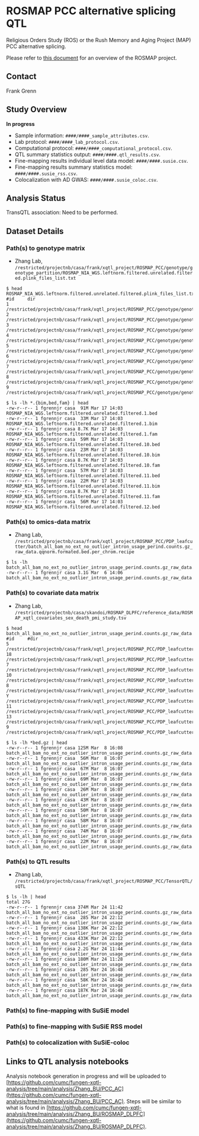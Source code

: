# ROSMAP PCC alternative splicing QTL

Religious Orders Study (ROS) or the Rush Memory and Aging Project (MAP) PCC alternative splicing. 

Please refer to [this document](../study_info/ROSMAP.md) for an overview of the ROSMAP project.

## Contact 

Frank Grenn

## Study Overview

**In progress**

- Sample information: `####/####_sample_attributes.csv`.
- Lab protocol: `####/####_lab_protocol.csv`.
- Computational protocol: `####/####_computational_protocol.csv`.
- QTL summary statistics output: `####/####.qtl_results.csv`.
- Fine-mapping results individual level data model: `####/####.susie.csv`.
- Fine-mapping results summary statistics model: `####/####.susie_rss.csv`.
- Colocalization with AD GWAS: `####/####.susie_coloc.csv`.

## Analysis Status

TransQTL association: Need to be performed.

## Dataset Details

### Path(s) to genotype matrix

- Zhang Lab, `/restricted/projectnb/casa/frank/xqtl_project/ROSMAP_PCC/genotype/genotype_partition/ROSMAP_NIA_WGS.leftnorm.filtered.unrelated.filtered.plink_files_list.txt`

```
$ head ROSMAP_NIA_WGS.leftnorm.filtered.unrelated.filtered.plink_files_list.txt
#id     dir
1       /restricted/projectnb/casa/frank/xqtl_project/ROSMAP_PCC/genotype/genotype_partition/ROSMAP_NIA_WGS.leftnorm.filtered.unrelated.filtered.1.bed
2       /restricted/projectnb/casa/frank/xqtl_project/ROSMAP_PCC/genotype/genotype_partition/ROSMAP_NIA_WGS.leftnorm.filtered.unrelated.filtered.2.bed
3       /restricted/projectnb/casa/frank/xqtl_project/ROSMAP_PCC/genotype/genotype_partition/ROSMAP_NIA_WGS.leftnorm.filtered.unrelated.filtered.3.bed
4       /restricted/projectnb/casa/frank/xqtl_project/ROSMAP_PCC/genotype/genotype_partition/ROSMAP_NIA_WGS.leftnorm.filtered.unrelated.filtered.4.bed
5       /restricted/projectnb/casa/frank/xqtl_project/ROSMAP_PCC/genotype/genotype_partition/ROSMAP_NIA_WGS.leftnorm.filtered.unrelated.filtered.5.bed
6       /restricted/projectnb/casa/frank/xqtl_project/ROSMAP_PCC/genotype/genotype_partition/ROSMAP_NIA_WGS.leftnorm.filtered.unrelated.filtered.6.bed
7       /restricted/projectnb/casa/frank/xqtl_project/ROSMAP_PCC/genotype/genotype_partition/ROSMAP_NIA_WGS.leftnorm.filtered.unrelated.filtered.7.bed
8       /restricted/projectnb/casa/frank/xqtl_project/ROSMAP_PCC/genotype/genotype_partition/ROSMAP_NIA_WGS.leftnorm.filtered.unrelated.filtered.8.bed
9       /restricted/projectnb/casa/frank/xqtl_project/ROSMAP_PCC/genotype/genotype_partition/ROSMAP_NIA_WGS.leftnorm.filtered.unrelated.filtered.9.bed

$ ls -lh *.{bim,bed,fam} | head
-rw-r--r-- 1 fgrennjr casa  91M Mar 17 14:03 ROSMAP_NIA_WGS.leftnorm.filtered.unrelated.filtered.1.bed
-rw-r--r-- 1 fgrennjr casa  33M Mar 17 14:03 ROSMAP_NIA_WGS.leftnorm.filtered.unrelated.filtered.1.bim
-rw-r--r-- 1 fgrennjr casa 8.7K Mar 17 14:03 ROSMAP_NIA_WGS.leftnorm.filtered.unrelated.filtered.1.fam
-rw-r--r-- 1 fgrennjr casa  59M Mar 17 14:03 ROSMAP_NIA_WGS.leftnorm.filtered.unrelated.filtered.10.bed
-rw-r--r-- 1 fgrennjr casa  23M Mar 17 14:03 ROSMAP_NIA_WGS.leftnorm.filtered.unrelated.filtered.10.bim
-rw-r--r-- 1 fgrennjr casa 8.7K Mar 17 14:03 ROSMAP_NIA_WGS.leftnorm.filtered.unrelated.filtered.10.fam
-rw-r--r-- 1 fgrennjr casa  57M Mar 17 14:03 ROSMAP_NIA_WGS.leftnorm.filtered.unrelated.filtered.11.bed
-rw-r--r-- 1 fgrennjr casa  22M Mar 17 14:03 ROSMAP_NIA_WGS.leftnorm.filtered.unrelated.filtered.11.bim
-rw-r--r-- 1 fgrennjr casa 8.7K Mar 17 14:03 ROSMAP_NIA_WGS.leftnorm.filtered.unrelated.filtered.11.fam
-rw-r--r-- 1 fgrennjr casa  56M Mar 17 14:03 ROSMAP_NIA_WGS.leftnorm.filtered.unrelated.filtered.12.bed
```


### Path(s) to omics-data matrix

- Zhang Lab, `/restricted/projectnb/casa/frank/xqtl_project/ROSMAP_PCC/PDP_leafcutter/batch_all_bam_no_ext_no_outlier_intron_usage_perind.counts.gz_raw_data.qqnorm.formated.bed.per_chrom.recipe`

```
$ ls -lh batch_all_bam_no_ext_no_outlier_intron_usage_perind.counts.gz_raw_data.qqnorm.txt
-rw-r--r-- 1 fgrennjr casa 3.1G Mar  6 14:06 batch_all_bam_no_ext_no_outlier_intron_usage_perind.counts.gz_raw_data.qqnorm.txt
```

### Path(s) to covariate data matrix

- Zhang Lab, `/restricted/projectnb/casa/skandoi/ROSMAP_DLPFC/reference_data/ROSMAP_xqtl_covariates_sex_death_pmi_study.tsv`
```
$ head batch_all_bam_no_ext_no_outlier_intron_usage_perind.counts.gz_raw_data.qqnorm.formated.bed.per_chrom.recipe
#id     #dir
5       /restricted/projectnb/casa/frank/xqtl_project/ROSMAP_PCC/PDP_leafcutter/batch_all_bam_no_ext_no_outlier_intron_usage_perind.counts.gz_raw_data.qqnorm.formated.bed.chr5.bed.gz
18      /restricted/projectnb/casa/frank/xqtl_project/ROSMAP_PCC/PDP_leafcutter/batch_all_bam_no_ext_no_outlier_intron_usage_perind.counts.gz_raw_data.qqnorm.formated.bed.chr18.bed.gz
7       /restricted/projectnb/casa/frank/xqtl_project/ROSMAP_PCC/PDP_leafcutter/batch_all_bam_no_ext_no_outlier_intron_usage_perind.counts.gz_raw_data.qqnorm.formated.bed.chr7.bed.gz
10      /restricted/projectnb/casa/frank/xqtl_project/ROSMAP_PCC/PDP_leafcutter/batch_all_bam_no_ext_no_outlier_intron_usage_perind.counts.gz_raw_data.qqnorm.formated.bed.chr10.bed.gz
8       /restricted/projectnb/casa/frank/xqtl_project/ROSMAP_PCC/PDP_leafcutter/batch_all_bam_no_ext_no_outlier_intron_usage_perind.counts.gz_raw_data.qqnorm.formated.bed.chr8.bed.gz
Y       /restricted/projectnb/casa/frank/xqtl_project/ROSMAP_PCC/PDP_leafcutter/batch_all_bam_no_ext_no_outlier_intron_usage_perind.counts.gz_raw_data.qqnorm.formated.bed.chrY.bed.gz
11      /restricted/projectnb/casa/frank/xqtl_project/ROSMAP_PCC/PDP_leafcutter/batch_all_bam_no_ext_no_outlier_intron_usage_perind.counts.gz_raw_data.qqnorm.formated.bed.chr11.bed.gz
13      /restricted/projectnb/casa/frank/xqtl_project/ROSMAP_PCC/PDP_leafcutter/batch_all_bam_no_ext_no_outlier_intron_usage_perind.counts.gz_raw_data.qqnorm.formated.bed.chr13.bed.gz
9       /restricted/projectnb/casa/frank/xqtl_project/ROSMAP_PCC/PDP_leafcutter/batch_all_bam_no_ext_no_outlier_intron_usage_perind.counts.gz_raw_data.qqnorm.formated.bed.chr9.bed.gz

$ ls -lh *bed.gz | head
-rw-r--r-- 1 fgrennjr casa 125M Mar  8 16:08 batch_all_bam_no_ext_no_outlier_intron_usage_perind.counts.gz_raw_data.qqnorm.formated.bed.chr1.bed.gz
-rw-r--r-- 1 fgrennjr casa  56M Mar  8 16:07 batch_all_bam_no_ext_no_outlier_intron_usage_perind.counts.gz_raw_data.qqnorm.formated.bed.chr10.bed.gz
-rw-r--r-- 1 fgrennjr casa  67M Mar  8 16:07 batch_all_bam_no_ext_no_outlier_intron_usage_perind.counts.gz_raw_data.qqnorm.formated.bed.chr11.bed.gz
-rw-r--r-- 1 fgrennjr casa  69M Mar  8 16:07 batch_all_bam_no_ext_no_outlier_intron_usage_perind.counts.gz_raw_data.qqnorm.formated.bed.chr12.bed.gz
-rw-r--r-- 1 fgrennjr casa  26M Mar  8 16:07 batch_all_bam_no_ext_no_outlier_intron_usage_perind.counts.gz_raw_data.qqnorm.formated.bed.chr13.bed.gz
-rw-r--r-- 1 fgrennjr casa  43M Mar  8 16:07 batch_all_bam_no_ext_no_outlier_intron_usage_perind.counts.gz_raw_data.qqnorm.formated.bed.chr14.bed.gz
-rw-r--r-- 1 fgrennjr casa  50M Mar  8 16:07 batch_all_bam_no_ext_no_outlier_intron_usage_perind.counts.gz_raw_data.qqnorm.formated.bed.chr15.bed.gz
-rw-r--r-- 1 fgrennjr casa  58M Mar  8 16:07 batch_all_bam_no_ext_no_outlier_intron_usage_perind.counts.gz_raw_data.qqnorm.formated.bed.chr16.bed.gz
-rw-r--r-- 1 fgrennjr casa  74M Mar  8 16:07 batch_all_bam_no_ext_no_outlier_intron_usage_perind.counts.gz_raw_data.qqnorm.formated.bed.chr17.bed.gz
-rw-r--r-- 1 fgrennjr casa  22M Mar  8 16:07 batch_all_bam_no_ext_no_outlier_intron_usage_perind.counts.gz_raw_data.qqnorm.formated.bed.chr18.bed.gz
```

### Path(s) to QTL results

- Zhang Lab, `/restricted/projectnb/casa/frank/xqtl_project/ROSMAP_PCC/TensorQTL/sQTL`
```
$ ls -lh | head
total 27G
-rw-r--r-- 1 fgrennjr casa 374M Mar 24 11:42 batch_all_bam_no_ext_no_outlier_intron_usage_perind.counts.gz_raw_data.qqnorm.formated.bed.per_chrom_leafcutter.pcc_batch_all.ROSMAP_covariates.ROSMAP_NIA_WGS.pca.PEER.txt.1.cis_qtl_pairs.1.parquet
-rw-r--r-- 1 fgrennjr casa  285 Mar 24 22:12 batch_all_bam_no_ext_no_outlier_intron_usage_perind.counts.gz_raw_data.qqnorm.formated.bed.per_chrom_leafcutter.pcc_batch_all.ROSMAP_covariates.ROSMAP_NIA_WGS.pca.PEER.txt.1.cis_qtl_pairs.1.parquet.stderr
-rw-r--r-- 1 fgrennjr casa 138K Mar 24 22:12 batch_all_bam_no_ext_no_outlier_intron_usage_perind.counts.gz_raw_data.qqnorm.formated.bed.per_chrom_leafcutter.pcc_batch_all.ROSMAP_covariates.ROSMAP_NIA_WGS.pca.PEER.txt.1.cis_qtl_pairs.1.parquet.stdout
-rw-r--r-- 1 fgrennjr casa 433K Mar 24 22:12 batch_all_bam_no_ext_no_outlier_intron_usage_perind.counts.gz_raw_data.qqnorm.formated.bed.per_chrom_leafcutter.pcc_batch_all.ROSMAP_covariates.ROSMAP_NIA_WGS.pca.PEER.txt.1.emprical.cis_sumstats.txt
-rw-r--r-- 1 fgrennjr casa 2.2G Mar 24 11:44 batch_all_bam_no_ext_no_outlier_intron_usage_perind.counts.gz_raw_data.qqnorm.formated.bed.per_chrom_leafcutter.pcc_batch_all.ROSMAP_covariates.ROSMAP_NIA_WGS.pca.PEER.txt.1.norminal.cis_long_table.txt
-rw-r--r-- 1 fgrennjr casa 180M Mar 24 11:28 batch_all_bam_no_ext_no_outlier_intron_usage_perind.counts.gz_raw_data.qqnorm.formated.bed.per_chrom_leafcutter.pcc_batch_all.ROSMAP_covariates.ROSMAP_NIA_WGS.pca.PEER.txt.10.cis_qtl_pairs.10.parquet
-rw-r--r-- 1 fgrennjr casa  285 Mar 24 16:48 batch_all_bam_no_ext_no_outlier_intron_usage_perind.counts.gz_raw_data.qqnorm.formated.bed.per_chrom_leafcutter.pcc_batch_all.ROSMAP_covariates.ROSMAP_NIA_WGS.pca.PEER.txt.10.cis_qtl_pairs.10.parquet.stderr
-rw-r--r-- 1 fgrennjr casa  58K Mar 24 16:48 batch_all_bam_no_ext_no_outlier_intron_usage_perind.counts.gz_raw_data.qqnorm.formated.bed.per_chrom_leafcutter.pcc_batch_all.ROSMAP_covariates.ROSMAP_NIA_WGS.pca.PEER.txt.10.cis_qtl_pairs.10.parquet.stdout
-rw-r--r-- 1 fgrennjr casa 187K Mar 24 16:48 batch_all_bam_no_ext_no_outlier_intron_usage_perind.counts.gz_raw_data.qqnorm.formated.bed.per_chrom_leafcutter.pcc_batch_all.ROSMAP_covariates.ROSMAP_NIA_WGS.pca.PEER.txt.10.emprical.cis_sumstats.txt
```

### Path(s) to fine-mapping with SuSiE model

### Path(s) to fine-mapping with SuSiE RSS model

### Path(s) to colocalization with SuSiE-coloc

## Links to QTL analysis notebooks

Analysis notebook generation in progress and will be uploaded to [https://github.com/cumc/fungen-xqtl-analysis/tree/main/analysis/Zhang_BU/PCC_AC](https://github.com/cumc/fungen-xqtl-analysis/tree/main/analysis/Zhang_BU/PCC_AC). Steps will be similar to what is found in [https://github.com/cumc/fungen-xqtl-analysis/tree/main/analysis/Zhang_BU/ROSMAP_DLPFC](https://github.com/cumc/fungen-xqtl-analysis/tree/main/analysis/Zhang_BU/ROSMAP_DLPFC).


